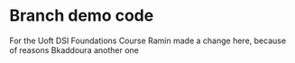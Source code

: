 # Branch demo code
For the Uoft DSI Foundations Course
Ramin made a change here, because of reasons
Bkaddoura another one

